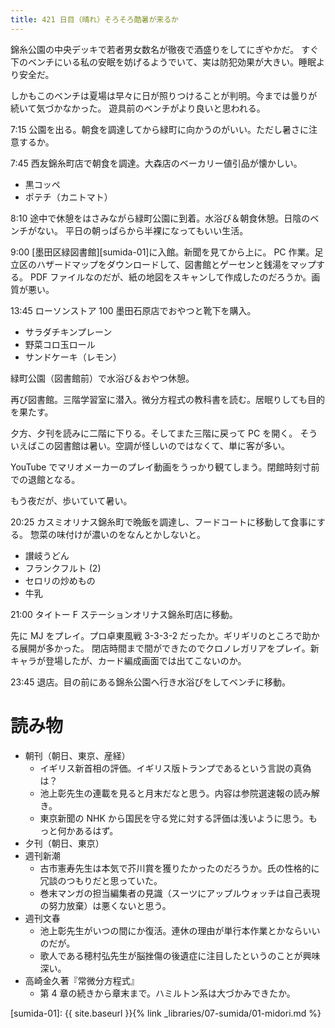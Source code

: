 ```yaml
---
title: 421 日目（晴れ）そろそろ酷暑が来るか
---
```


錦糸公園の中央デッキで若者男女数名が徹夜で酒盛りをしてにぎやかだ。
すぐ下のベンチにいる私の安眠を妨げるようでいて、実は防犯効果が大きい。睡眠より安全だ。

しかもこのベンチは夏場は早々に日が照りつけることが判明。今までは曇りが続いて気づかなかった。
遊具前のベンチがより良いと思われる。

7:15 公園を出る。朝食を調達してから緑町に向かうのがいい。ただし暑さに注意するか。

7:45 西友錦糸町店で朝食を調達。大森店のベーカリー値引品が懐かしい。
* 黒コッペ
* ポテチ（カニトマト）

8:10 途中で休憩をはさみながら緑町公園に到着。水浴び＆朝食休憩。日陰のベンチがない。
平日の朝っぱらから半裸になってもいい生活。

9:00 [墨田区緑図書館][sumida-01]に入館。新聞を見てから上に。
PC 作業。足立区のハザードマップをダウンロードして、図書館とゲーセンと銭湯をマップする。
PDF ファイルなのだが、紙の地図をスキャンして作成したのだろうか。画質が悪い。

13:45 ローソンストア 100 墨田石原店でおやつと靴下を購入。
* サラダチキンプレーン
* 野菜コロ玉ロール
* サンドケーキ（レモン）

緑町公園（図書館前）で水浴び＆おやつ休憩。

再び図書館。三階学習室に潜入。微分方程式の教科書を読む。居眠りしても目的を果たす。

夕方、夕刊を読みに二階に下りる。そしてまた三階に戻って PC を開く。
そういえばこの図書館は暑い。空調が怪しいのではなくて、単に客が多い。

YouTube でマリオメーカーのプレイ動画をうっかり観てしまう。閉館時刻寸前での退館となる。

もう夜だが、歩いていて暑い。

20:25 カスミオリナス錦糸町で晩飯を調達し、フードコートに移動して食事にする。
惣菜の味付けが濃いのをなんとかしないと。
* 讃岐うどん
* フランクフルト (2)
* セロリの炒めもの
* 牛乳

21:00 タイトー F ステーションオリナス錦糸町店に移動。

先に MJ をプレイ。プロ卓東風戦 3-3-3-2 だったか。ギリギリのところで助かる展開が多かった。
閉店時間まで間ができたのでクロノレガリアをプレイ。新キャラが登場したが、カード編成画面では出てこないのか。

23:45 退店。目の前にある錦糸公園へ行き水浴びをしてベンチに移動。

# 読み物

* 朝刊（朝日、東京、産経）
  * イギリス新首相の評価。イギリス版トランプであるという言説の真偽は？
  * 池上彰先生の連載を見ると月末だなと思う。内容は参院選速報の読み解き。
  * 東京新聞の NHK から国民を守る党に対する評価は浅いように思う。もっと何かあるはず。
* 夕刊（朝日、東京）
* 週刊新潮
  * 古市憲寿先生は本気で芥川賞を獲りたかったのだろうか。氏の性格的に冗談のつもりだと思っていた。
  * 巻末マンガの担当編集者の見識（スーツにアップルウォッチは自己表現の努力放棄）は悪くないと思う。
* 週刊文春
  * 池上彰先生がいつの間にか復活。連休の理由が単行本作業とかならいいのだが。
  * 歌人である穂村弘先生が脳挫傷の後遺症に注目したというのことが興味深い。
* 高崎金久著『常微分方程式』
  * 第 4 章の続きから章末まで。ハミルトン系は大づかみできたか。

[sumida-01]: {{ site.baseurl }}{% link _libraries/07-sumida/01-midori.md %}
